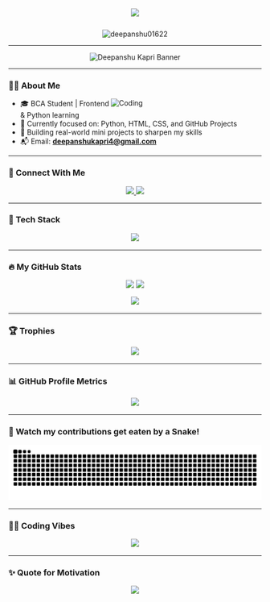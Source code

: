 <h1 align="center">
  <img src="https://readme-typing-svg.herokuapp.com?font=Poppins&duration=3000&center=true&vCenter=true&width=600&lines=Hi+I'm+Deepanshu+Kapri;Frontend+Developer+from+India;Learning+Python+%26+Modern+Web+Development" />
</h1>

<p align="center">
  <img src="https://komarev.com/ghpvc/?username=deepanshu01622&label=Visitors&color=0e75b6&style=flat" alt="deepanshu01622" />
</p>

---

<!-- 🖼️ Banner Thumbnail -->
<p align="center">
  <img src="https://i.ibb.co/Sdt6xKh/github-banner.png" alt="Deepanshu Kapri Banner" />
</p>

---

### 🧑‍💻 About Me
<img align="right" alt="Coding" width="300" src="https://media.giphy.com/media/L1R1tvI9svkIWwpVYr/giphy.gif" />

- 🎓 BCA Student | Frontend & Python learning 
- 🌱 Currently focused on: Python, HTML, CSS, and GitHub Projects  
- 🚀 Building real-world mini projects to sharpen my skills  
- 📬 Email: **deepanshukapri4@gmail.com**

---

### 📲 Connect With Me

<p align="center">
  <a href="https://instagram.com/deepanshu_liftsss.05" target="_blank">
    <img src="https://img.shields.io/badge/Instagram-%40deepanshu__liftsss.05-DD2A7B?style=for-the-badge&logo=instagram&logoColor=white" />
  </a>
  <a href="mailto:deepanshukapri4@gmail.com">
    <img src="https://img.shields.io/badge/Gmail-deepanshukapri4@gmail.com-D14836?style=for-the-badge&logo=gmail&logoColor=white" />
  </a>
</p>

---

### 🚀 Tech Stack

<p align="center">
  <img src="https://skillicons.dev/icons?i=html,css,python,c,github,vscode" />
</p>

---

### 🔥 My GitHub Stats

<p align="center">
  <img src="https://github-readme-stats.vercel.app/api?username=deepanshu01622&show_icons=true&theme=tokyonight&hide_border=true" width="47%" />
  <img src="https://github-readme-streak-stats.herokuapp.com?user=deepanshu01622&theme=tokyonight&hide_border=true" width="47%" />
</p>

<p align="center">
  <img src="https://github-readme-stats.vercel.app/api/top-langs/?username=deepanshu01622&layout=compact&theme=tokyonight&hide_border=true" />
</p>

---

### 🏆 Trophies

<p align="center">
  <img src="https://github-profile-trophy.vercel.app/?username=deepanshu01622&theme=matrix&no-frame=true&margin-w=10&column=6" />
</p>

---

### 📊 GitHub Profile Metrics

<p align="center">
  <img src="https://github-profile-summary-cards.vercel.app/api/cards/profile-details?username=deepanshu01622&theme=github_dark" />
</p>

---

### 🐍 Watch my contributions get eaten by a Snake!

<p align="center">
  <img src="https://github.com/deepanshu01622/deepanshu01622/blob/output/github-contribution-grid-snake.svg" />
</p>

---

### 👨‍💻 Coding Vibes

<p align="center">
  <img src="https://media.giphy.com/media/ZVik7pBtu9dNS/giphy.gif" width="500" />
</p>

---

### ✨ Quote for Motivation

<p align="center">
  <img src="https://quotes-github-readme.vercel.app/api?type=horizontal&theme=tokyonight" />
</p>
